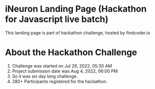 # iNeuron Landing Page (Hackathon for Javascript live batch)
 This landing page is part of hackathon challenge, hosted by findcoder.io
 
 # About the Hackathon Challenge
 1. Challenge was started on Jul 29, 2022, 05:30 AM
 2. Project submission date was Aug 4, 2022, 06:00 PM
 3. So it was six day long challenge.
 4. 280+  Participants registered for the hackathon.
 
 
